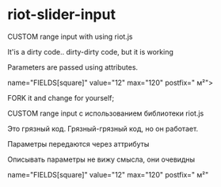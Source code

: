 # riot-slider-input
CUSTOM range input with using riot.js

It'is a dirty code.. dirty-dirty code, but it is working

Parameters are passed using attributes.

<slider >
  name="FIELDS[square]" 
  value="12" 
  max="120" 
  postfix=" м²">
</slider>

FORK it and change for yourself;

CUSTOM range input  с использованием библиотеки riot.js

Это грязный код. Грязный-грязный код, но он работает.

Параметры передаются через аттрибуты

Описывать параметры не вижу смысла, они очевидны

<slider >
  name="FIELDS[square]" 
  value="12" 
  max="120" 
  postfix=" м²"
</slider>

